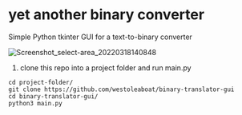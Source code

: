 # yet another binary converter
Simple Python tkinter GUI for a text-to-binary converter

![Screenshot_select-area_20220318140848](https://user-images.githubusercontent.com/68698872/159000301-e97b7628-0084-492f-b4fd-381da454a83c.png)
1. clone this repo into a project folder and run main.py
```
cd project-folder/
git clone https://github.com/westoleaboat/binary-translator-gui
cd binary-translator-gui/
python3 main.py
```
